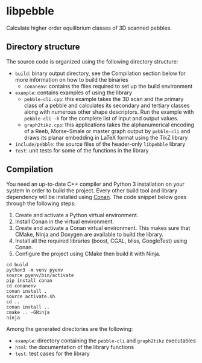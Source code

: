 # libpebble

Calculate higher order equilibrium classes of 3D scanned pebbles.

## Directory structure

The source code is organized using the following directory structure:
- `build`: binary output directory, see the Compilation section below for more information on how to build the binaries
  - `conanenv`: contains the files required to set up the build environment
- `example`: contains examples of using the library
  - `pebble-cli.cpp`: this example takes the 3D scan and the primary class of a pebble and calculates its secondary and tertiary classes along with numerous other shape descriptors. Run the example with `pebble-cli -h` for the complete list of input and output values.
  - `graph2tikz.cpp`: this applications takes the alphanumerical encoding of a Reeb, Morse-Smale or master graph output by `pebble-cli` and draws its planar embedding in LaTeX format using the TikZ library
- `include/pebble`: the source files of the header-only `libpebble` library
- `test`: unit tests for some of the functions in the library

## Compilation

You need an up-to-date C++ compiler and Python 3 installation on your system in order to build the project. Every other build tool and library dependency will be installed using [Conan](https://docs.conan.io). The code snippet below goes through the following steps:
1. Create and activate a Python virtual environment.
2. Install Conan in the virtual environment.
3. Create and activate a Conan virtual environment. This makes sure that CMake, Ninja and Doxygen are available to build the library.
4. Install all the required libraries (boost, CGAL, bliss, GoogleTest) using Conan.
5. Configure the project using CMake then build it with Ninja.

```
cd build
python3 -m venv pyenv
source pyenv/bin/activate
pip install conan
cd conanenv
conan install .
source activate.sh
cd ..
conan install ..
cmake .. -GNinja
ninja
```

Among the generated directories are the following:
- `example`: directory containing the `pebble-cli` and `graph2tikz` executables
- `html`: the documentation of the library functions
- `test`: test cases for the library
